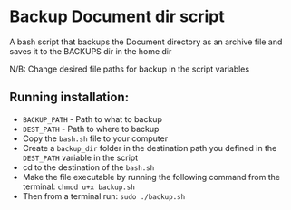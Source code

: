 # Backup Document dir script

A bash script that backups the Document directory as an archive file and saves it to the BACKUPS dir in the home dir

N/B: Change desired file paths for backup in the script variables

## Running installation:

- `BACKUP_PATH` - Path to what to backup
- `DEST_PATH` - Path to where to backup
- Copy the `bash.sh` file to your computer
- Create a `backup_dir` folder in the destination path you defined in the `DEST_PATH` variable in the script
- cd to the destination of the `bash.sh`
- Make the file executable by running the following command from the terminal:
    `chmod u+x backup.sh`
- Then from a terminal run:
    `sudo ./backup.sh`

